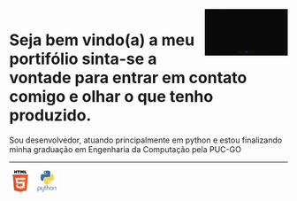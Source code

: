 <img src = "banner.gif" width = "150px" align = "right">

# Seja bem vindo(a) a meu portifólio sinta-se a vontade para entrar em contato comigo e olhar o que tenho produzido.
Sou desenvolvedor, atuando principalmente em python e estou finalizando minha graduação em Engenharia da Computação pela PUC-GO


---

<div>
    <img src = "https://github.com/devicons/devicon/blob/master/icons/html5/html5-original-wordmark.svg"title ="Html" alt = "Html" widht = "40" height = "40"/>&nbsp;
    <img src = "https://github.com/devicons/devicon/blob/master/icons/python/python-original-wordmark.svg" title ="Python" alt = "Python" widht = "40" height = "40"/>&nbsp;
<div>
<!---
GuilhermeTiede/GuilhermeTiede is a ✨ special ✨ repository because its `README.md` (this file) appears on your GitHub profile.
You can click the Preview link to take a look at your changes.
--->

